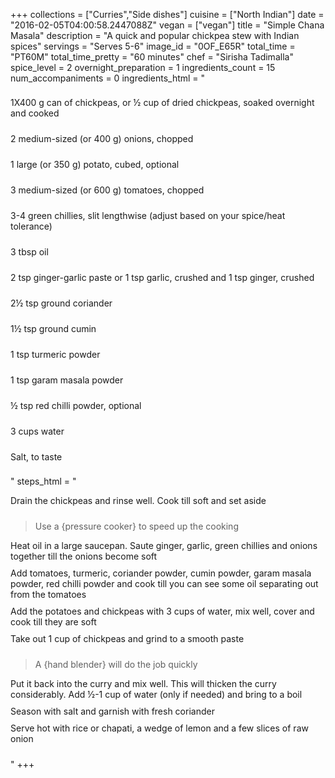 +++
collections = ["Curries","Side dishes"]
cuisine = ["North Indian"]
date = "2016-02-05T04:00:58.2447088Z"
vegan = ["vegan"]
title = "Simple Chana Masala"
description = "A quick and popular chickpea stew with Indian spices"
servings = "Serves 5-6"
image_id = "0OF_E65R"
total_time = "PT60M"
total_time_pretty = "60 minutes"
chef = "Sirisha Tadimalla"
spice_level = 2
overnight_preparation = 1
ingredients_count = 15
num_accompaniments = 0
ingredients_html = "<ul style='padding-left: 0; list-style: none;'><li itemprop='recipeIngredient' style='margin: 8px 0px;padding: 8px 0px;'>1X400 g can of chickpeas, or ½ cup of dried chickpeas, soaked overnight and cooked</li><li itemprop='recipeIngredient' style='margin: 8px 0px;padding: 8px 0px;'>2 medium-sized (or 400 g) onions, chopped</li><li itemprop='recipeIngredient' style='margin: 8px 0px;padding: 8px 0px;'>1 large (or 350 g) potato, cubed, optional</li><li itemprop='recipeIngredient' style='margin: 8px 0px;padding: 8px 0px;'>3 medium-sized (or 600 g) tomatoes, chopped</li><li itemprop='recipeIngredient' style='margin: 8px 0px;padding: 8px 0px;'>3-4 green chillies, slit lengthwise (adjust based on your spice/heat tolerance)</li><li itemprop='recipeIngredient' style='margin: 8px 0px;padding: 8px 0px;'>3 tbsp oil</li><li itemprop='recipeIngredient' style='margin: 8px 0px;padding: 8px 0px;'>2 tsp ginger-garlic paste or 1 tsp garlic, crushed and 1 tsp ginger, crushed</li><li itemprop='recipeIngredient' style='margin: 8px 0px;padding: 8px 0px;'>2½ tsp ground coriander</li><li itemprop='recipeIngredient' style='margin: 8px 0px;padding: 8px 0px;'>1½ tsp ground cumin</li><li itemprop='recipeIngredient' style='margin: 8px 0px;padding: 8px 0px;'>1 tsp turmeric powder</li><li itemprop='recipeIngredient' style='margin: 8px 0px;padding: 8px 0px;'>1 tsp garam masala powder</li><li itemprop='recipeIngredient' style='margin: 8px 0px;padding: 8px 0px;'>½ tsp red chilli powder, optional</li><li itemprop='recipeIngredient' style='margin: 8px 0px;padding: 8px 0px;'>3 cups water</li><li itemprop='recipeIngredient' style='margin: 8px 0px;padding: 8px 0px;'>Salt, to taste</li></ul>"
steps_html = "<ol style='list-style: none inside; padding-left: 0px;'><li style='padding-bottom: 10px;'><i class='step-track-icon fa fa-square-o'></i><span class='step-text' itemprop='recipeInstructions'>Drain the chickpeas and rinse well. Cook till soft and set aside</span></li><blockquote>Use a {pressure cooker} to speed up the cooking</blockquote><li style='padding-bottom: 10px;'><i class='step-track-icon fa fa-square-o'></i><span class='step-text' itemprop='recipeInstructions'>Heat oil in a large saucepan. Saute ginger, garlic, green chillies and onions together till the onions become soft</span></li><li style='padding-bottom: 10px;'><i class='step-track-icon fa fa-square-o'></i><span class='step-text' itemprop='recipeInstructions'>Add tomatoes, turmeric, coriander powder, cumin powder, garam masala powder, red chilli powder and cook till you can see some oil separating out from the tomatoes</span></li><li style='padding-bottom: 10px;'><i class='step-track-icon fa fa-square-o'></i><span class='step-text' itemprop='recipeInstructions'>Add the potatoes and chickpeas with 3 cups of water, mix well, cover and cook till they are soft</span></li><li style='padding-bottom: 10px;'><i class='step-track-icon fa fa-square-o'></i><span class='step-text' itemprop='recipeInstructions'>Take out 1 cup of chickpeas and grind to a smooth paste</span></li><blockquote>A {hand blender} will do the job quickly</blockquote><li style='padding-bottom: 10px;'><i class='step-track-icon fa fa-square-o'></i><span class='step-text' itemprop='recipeInstructions'>Put it back into the curry and mix well. This will thicken the curry considerably. Add ½-1 cup of water (only if needed) and bring to a boil</span></li><li style='padding-bottom: 10px;'><i class='step-track-icon fa fa-square-o'></i><span class='step-text' itemprop='recipeInstructions'>Season with salt and garnish with fresh coriander</span></li><li style='padding-bottom: 10px;'><i class='step-track-icon fa fa-square-o'></i><span class='step-text' itemprop='recipeInstructions'>Serve hot with rice or chapati, a wedge of lemon and a few slices of raw onion</span></li></ol>"
+++
